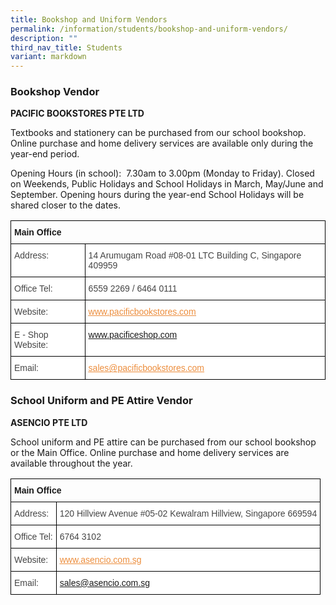 ```yaml
---
title: Bookshop and Uniform Vendors
permalink: /information/students/bookshop-and-uniform-vendors/
description: ""
third_nav_title: Students
variant: markdown
---
```

### **Bookshop Vendor**

**PACIFIC BOOKSTORES PTE LTD**

Textbooks and stationery can be purchased from our school bookshop. Online purchase and home delivery services are available only during the year-end period.  

Opening Hours (in school):&nbsp;&nbsp;7.30am to 3.00pm (Monday to Friday). Closed on Weekends, Public Holidays and School Holidays in March, May/June and September. Opening hours during the year-end School Holidays will be shared closer to the dates.

<style type="text/css">
.tg  {border-collapse:collapse;border-spacing:0;}
.tg td{border-color:black;border-style:solid;border-width:1px;font-family:Arial, sans-serif;font-size:14px;
  overflow:hidden;padding:10px 5px;word-break:normal;}
.tg th{border-color:black;border-style:solid;border-width:1px;font-family:Arial, sans-serif;font-size:14px;
  font-weight:normal;overflow:hidden;padding:10px 5px;word-break:normal;}
.tg .tg-fwnj{background-color:#FFF;color:#454545;text-align:left;vertical-align:top}
.tg .tg-0lax{text-align:left;vertical-align:top}
</style>
<p><table class="tg">
<thead>
  <tr>
		<th class="tg-0lax" colspan="2"><strong>Main Office</strong></th>
  </tr>
</thead>
<tbody>
  <tr>
    <td class="tg-fwnj">Address:   </td>
    <td class="tg-fwnj">14 Arumugam Road #08-01 LTC Building C, Singapore 409959</td>
  </tr>
  <tr>
    <td class="tg-fwnj">Office Tel:</td>
    <td class="tg-fwnj">6559 2269 / 6464 0111</td>
  </tr>
  <tr>
    <td class="tg-fwnj">Website:   </td>
    <td class="tg-fwnj"> <a href="http://www.pacificbookstores.com/"><span style="text-decoration:underline;color:#EC8D3C">www.pacificbookstores.com</span></a></td>
  </tr>
  <tr>
    <td class="tg-fwnj">E - Shop Website:</td>
    <td class="tg-fwnj"> <a href="http://www.pacificeshop.com/">www.pacificeshop.com</a></td>
  </tr>
  <tr>
    <td class="tg-fwnj">Email:   </td>
    <td class="tg-fwnj"> <a href="mailto:sales@pacificbookstores.com"><span style="text-decoration:underline;color:#EC8D3C">sales@pacificbookstores.com</span></a></td>
  </tr>
</tbody>
</table>
</p>

### **School Uniform and PE Attire Vendor**

**ASENCIO PTE LTD**

School uniform and PE attire can be purchased from our school bookshop or the Main Office. Online purchase and home delivery services are available throughout the year.

<style type="text/css">
.tg  {border-collapse:collapse;border-spacing:0;}
.tg td{border-color:black;border-style:solid;border-width:1px;font-family:Arial, sans-serif;font-size:14px;
  overflow:hidden;padding:10px 5px;word-break:normal;}
.tg th{border-color:black;border-style:solid;border-width:1px;font-family:Arial, sans-serif;font-size:14px;
  font-weight:normal;overflow:hidden;padding:10px 5px;word-break:normal;}
.tg .tg-fwnj{background-color:#FFF;color:#454545;text-align:left;vertical-align:top}
.tg .tg-0lax{text-align:left;vertical-align:top}
</style>
<table class="tg">
<thead>
  <tr>
    <th class="tg-0lax" colspan="2"><strong>Main Office</strong></th>
  </tr>
</thead>
<tbody>
  <tr>
    <td class="tg-fwnj">Address:   </td>
    <td class="tg-fwnj">120 Hillview Avenue #05-02 Kewalram Hillview, Singapore 669594</td>
  </tr>
  <tr>
    <td class="tg-fwnj">Office Tel:</td>
    <td class="tg-fwnj">6764 3102</td>
  </tr>
  <tr>
    <td class="tg-fwnj">Website:   </td>
    <td class="tg-fwnj"> <a href="http://www.asencio.com.sg/"><span style="text-decoration:underline;color:#EC8D3C">www.asencio.com.sg</span></a></td>
  </tr>
  <tr>
    <td class="tg-fwnj">Email:   </td>
    <td class="tg-fwnj"> <a href="mailto:sales@asencio.com.sg">sales@asencio.com.sg</a></td>
  </tr>
</tbody>
</table>